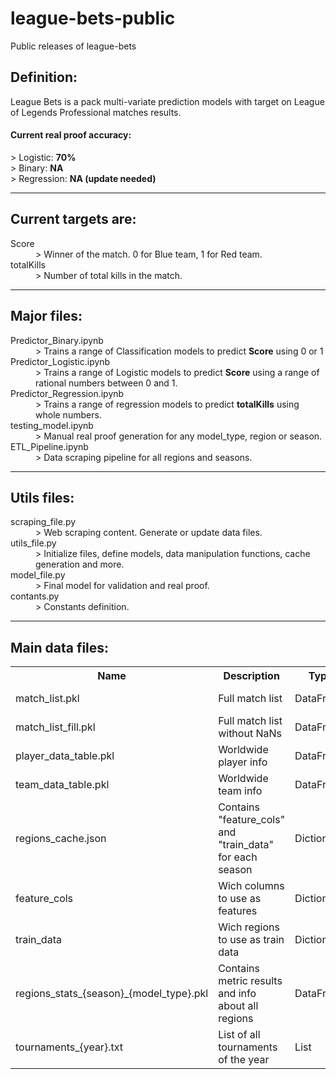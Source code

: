 # league-bets-public
Public releases of league-bets

## Definition:
League Bets is a pack multi-variate prediction models with target on League of Legends Professional matches results.

#### Current real proof accuracy:
<dl>
  <dt>> Logistic: <b>70%</b></dt>
  <dt>> Binary: <b>NA</b></dt>
  <dt>> Regression: <b>NA (update needed)</b></dt>
</dl>

<hr>

## Current targets are:
<dl>
  <dt>Score</dt>
  <dd>> Winner of the match. 0 for Blue team, 1 for Red team.</dd>
  <dt>totalKills</dt>
  <dd>> Number of total kills in the match.</dd>
</dl>

<hr>

## Major files:
<dl>
  <dt>Predictor_Binary.ipynb</dt>
  <dd>> Trains a range of Classification models to predict <b>Score</b> using 0 or 1</dd>

  <dt>Predictor_Logistic.ipynb</dt>
  <dd>> Trains a range of Logistic models to predict <b>Score</b> using a range of rational numbers between 0 and 1.</dd>

  <dt>Predictor_Regression.ipynb</dt>
  <dd>> Trains a range of regression models to predict <b>totalKills</b> using whole numbers.</dd>

  <dt>testing_model.ipynb</dt>
  <dd>> Manual real proof generation for any model_type, region or season.</dd>

  <dt>ETL_Pipeline.ipynb</dt>
  <dd>> Data scraping pipeline for all regions and seasons.</dd>
</dl>

<hr>

## Utils files:
<dl>
  <dt>scraping_file.py</dt>
  <dd>> Web scraping content. Generate or update data files.</dd>

  <dt>utils_file.py</dt>
  <dd>> Initialize files, define models, data manipulation functions, cache generation and more.</dd>

  <dt>model_file.py</dt>
  <dd>> Final model for validation and real proof.</dd>

  <dt>contants.py</dt>
  <dd>> Constants definition.</dd>
</dl>

<hr>

## Main data files:

<table style="width:100%">
  <tr>
    <th>Name</th>
    <th>Description</th>
    <th>Type</th>
    <th>Class</th>
    <th>Length</th>
  </tr>
  <tr>
    <td>match_list.pkl</td>
    <td>Full match list</td>
    <td>DataFrame</td>
    <td>Treated Data</td>
    <td>≈29000</td>
  </tr>
  <tr>
    <td>match_list_fill.pkl</td>
    <td>Full match list without NaNs</td>
    <td>DataFrame</td>
    <td>Treated Data</td>
    <td>≈29000</td>
  </tr>
  <tr>
    <td>player_data_table.pkl</td>
    <td>Worldwide player info</td>
    <td>DataFrame</td>
    <td>Treated Data</td>
    <td>≈14000</td>
  </tr>
  <tr>
    <td>team_data_table.pkl</td>
    <td>Worldwide team info</td>
    <td>DataFrame</td>
    <td>Treated Data</td>
    <td>≈2300</td>
  </tr>
  <tr>
    <td>regions_cache.json</td>
    <td>Contains "feature_cols" and "train_data" for each season</td>
    <td>Dictionary</td>
    <td>Cache</td>
    <td>3</td>
  </tr>
  <tr>
    <td>feature_cols</td>
    <td>Wich columns to use as features</td>
    <td>Dictionary</td>
    <td>Cache</td>
    <td>Variable by region</td>
  </tr>
  <tr>
    <td>train_data</td>
    <td>Wich regions to use as train data</td>
    <td>Dictionary</td>
    <td>Cache</td>
    <td>Variable by region</td>
  </tr>
  <tr>
    <td>regions_stats_{season}_{model_type}.pkl</td>
    <td>Contains metric results and info about all regions</td>
    <td>DataFrame</td>
    <td>Cache</td>
    <td>Variable by season</td>
  </tr>
  <tr>
    <td>tournaments_{year}.txt</td>
    <td>List of all tournaments of the year</td>
    <td>List</td>
    <td>Raw Data</td>
    <td>Variable by year</td>
  </tr>
</table>

